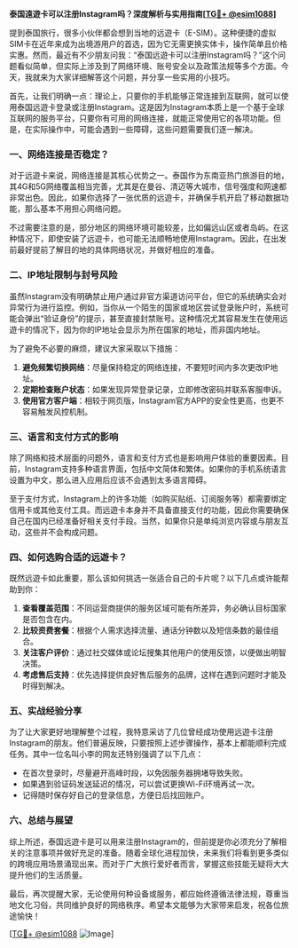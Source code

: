 **泰国遠遊卡可以注册Instagram吗？深度解析与实用指南[[TG💪+ @esim1088](https://t.me/s/esim1088)]**

提到泰国旅行，很多小伙伴都会想到当地的远遊卡（E-SIM）。这种便捷的虚拟SIM卡在近年来成为出境游用户的首选，因为它无需更换实体卡，操作简单且价格实惠。然而，最近有不少朋友问我：“泰国远遊卡可以注册Instagram吗？”这个问题看似简单，但实际上涉及到了网络环境、账号安全以及政策法规等多个方面。今天，我就来为大家详细解答这个问题，并分享一些实用的小技巧。

首先，让我们明确一点：理论上，只要你的手机能够正常连接到互联网，就可以使用泰国远遊卡登录或注册Instagram。这是因为Instagram本质上是一个基于全球互联网的服务平台，只要你有可用的网络连接，就能正常使用它的各项功能。但是，在实际操作中，可能会遇到一些障碍，这些问题需要我们逐一解决。

### 一、网络连接是否稳定？

对于远遊卡来说，网络连接是其核心优势之一。泰国作为东南亚热门旅游目的地，其4G和5G网络覆盖相当完善，尤其是在曼谷、清迈等大城市，信号强度和网速都非常出色。因此，如果你选择了一张优质的远遊卡，并确保手机开启了移动数据功能，那么基本不用担心网络问题。

不过需要注意的是，部分地区的网络环境可能较差，比如偏远山区或者岛屿。在这种情况下，即使安装了远遊卡，也可能无法顺畅地使用Instagram。因此，在出发前最好提前了解目的地的具体网络状况，并做好相应的准备。

### 二、IP地址限制与封号风险

虽然Instagram没有明确禁止用户通过非官方渠道访问平台，但它的系统确实会对异常行为进行监控。例如，当你从一个陌生的国家或地区尝试登录账户时，系统可能会弹出“验证身份”的提示，甚至直接封禁账号。这种情况尤其容易发生在使用远遊卡的情况下，因为你的IP地址会显示为所在国家的地址，而非国内地址。

为了避免不必要的麻烦，建议大家采取以下措施：
1. **避免频繁切换网络**：尽量保持稳定的网络连接，不要短时间内多次更改IP地址。
2. **定期检查账户状态**：如果发现异常登录记录，立即修改密码并联系客服申诉。
3. **使用官方客户端**：相较于网页版，Instagram官方APP的安全性更高，也更不容易触发风控机制。

### 三、语言和支付方式的影响

除了网络和技术层面的问题外，语言和支付方式也是影响用户体验的重要因素。目前，Instagram支持多种语言界面，包括中文简体和繁体。如果你的手机系统语言设置为中文，那么进入应用后应该不会遇到太多语言障碍。

至于支付方式，Instagram上的许多功能（如购买贴纸、订阅服务等）都需要绑定信用卡或其他支付工具。而远遊卡本身并不具备直接支付的功能，因此你需要确保自己在国内已经准备好相关支付手段。当然，如果你只是单纯浏览内容或与朋友互动，这些并不会构成问题。

### 四、如何选购合适的远遊卡？

既然远遊卡如此重要，那么该如何挑选一张适合自己的卡片呢？以下几点或许能帮助到你：

1. **查看覆盖范围**：不同运营商提供的服务区域可能有所差异，务必确认目标国家是否包含在内。
2. **比较资费套餐**：根据个人需求选择流量、通话分钟数以及短信条数的最佳组合。
3. **关注客户评价**：通过社交媒体或论坛搜集其他用户的使用反馈，以便做出明智决策。
4. **考虑售后支持**：优先选择提供良好售后服务的品牌，这样在遇到问题时才能及时得到解决。

### 五、实战经验分享

为了让大家更好地理解整个过程，我特意采访了几位曾经成功使用远遊卡注册Instagram的朋友。他们普遍反映，只要按照上述步骤操作，基本上都能顺利完成任务。其中一位名叫小李的网友还特别强调了以下几点：

- 在首次登录时，尽量避开高峰时段，以免因服务器拥堵导致失败。
- 如果遇到验证码发送延迟的情况，可以尝试更换Wi-Fi环境再试一次。
- 记得随时保存好自己的登录信息，方便日后找回账户。

### 六、总结与展望

综上所述，泰国远遊卡是可以用来注册Instagram的，但前提是你必须充分了解相关的注意事项并做好充足的准备。随着全球化进程加快，未来我们将看到更多类似的跨境应用场景涌现出来。而对于广大旅行爱好者而言，掌握这些技能无疑将大大提升他们的生活质量。

最后，再次提醒大家，无论使用何种设备或服务，都应始终遵循法律法规，尊重当地文化习俗，共同维护良好的网络秩序。希望本文能够为大家带来启发，祝各位旅途愉快！

[[TG💪+ @esim1088](https://t.me/s/esim1088) ![Image](https://i.postimg.cc/4NQfJmqS/Snipaste-2025-05-13-00-14-12.png)]